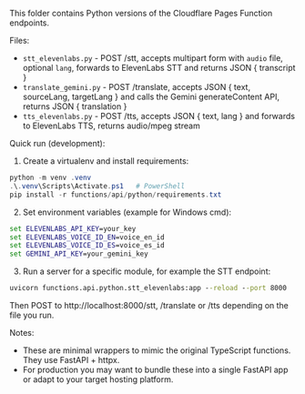 This folder contains Python versions of the Cloudflare Pages Function endpoints.

Files:
- `stt_elevenlabs.py` - POST /stt, accepts multipart form with `audio` file, optional `lang`, forwards to ElevenLabs STT and returns JSON { transcript }
- `translate_gemini.py` - POST /translate, accepts JSON { text, sourceLang, targetLang } and calls the Gemini generateContent API, returns JSON { translation }
- `tts_elevenlabs.py` - POST /tts, accepts JSON { text, lang } and forwards to ElevenLabs TTS, returns audio/mpeg stream

Quick run (development):

1. Create a virtualenv and install requirements:

```powershell
python -m venv .venv
.\.venv\Scripts\Activate.ps1   # PowerShell
pip install -r functions/api/python/requirements.txt
```

2. Set environment variables (example for Windows cmd):

```cmd
set ELEVENLABS_API_KEY=your_key
set ELEVENLABS_VOICE_ID_EN=voice_en_id
set ELEVENLABS_VOICE_ID_ES=voice_es_id
set GEMINI_API_KEY=your_gemini_key
```

3. Run a server for a specific module, for example the STT endpoint:

```cmd
uvicorn functions.api.python.stt_elevenlabs:app --reload --port 8000
```

Then POST to http://localhost:8000/stt, /translate or /tts depending on the file you run.

Notes:
- These are minimal wrappers to mimic the original TypeScript functions. They use FastAPI + httpx.
- For production you may want to bundle these into a single FastAPI app or adapt to your target hosting platform.
